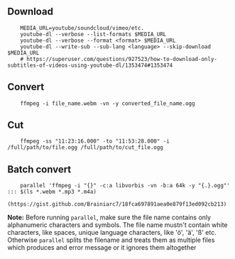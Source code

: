 ## Download

        MEDIA_URL=youtube/soundcloud/vimeo/etc.
        youtube-dl --verbose --list-formats $MEDIA_URL
        youtube-dl --verbose --format <format> $MEDIA_URL
        youtube-dl --write-sub --sub-lang <language> --skip-download $MEDIA_URL
        # https://superuser.com/questions/927523/how-to-download-only-subtitles-of-videos-using-youtube-dl/1353474#1353474


## Convert

        ffmpeg -i file_name.webm -vn -y converted_file_name.ogg

## Cut

        ffmpeg -ss "11:23:16.000" -to "11:53:28.000" -i /full/path/to/file.ogg /full/path/to/cut_file.ogg

## Batch convert

        parallel 'ffmpeg -i "{}" -c:a libvorbis -vn -b:a 64k -y "{.}.ogg"' ::: $(ls *.webm *.mp3 *.m4a)
        (https://gist.github.com/Brainiarc7/18fca697891aea0e879f13ed092cb213)

**Note:** Before running `parallel`, make sure the file name contains only alphanumeric characters and symbols.
The file name mustn't contain white characters, like spaces, unique language characters, like 'ö', 'ä', 'ß' etc.
Otherwise `parallel` splits the filename and treats them as multiple files which produces and error message 
or it ignores them altogether
